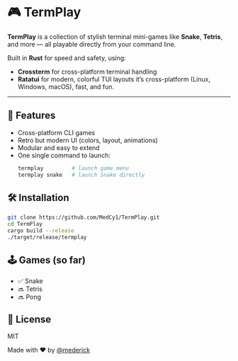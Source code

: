 # 🎮 TermPlay

**TermPlay** is a collection of stylish terminal mini-games like **Snake**, **Tetris**, and more — all playable directly from your command line.

Built in **Rust** for speed and safety, using:
- **Crossterm** for cross-platform terminal handling
- **Ratatui** for modern, colorful TUI layouts
it’s cross-platform (Linux, Windows, macOS), fast, and fun.

---

## 🚀 Features

- Cross-platform CLI games
- Retro but modern UI (colors, layout, animations)
- Modular and easy to extend
- One single command to launch:
    ```bash
    termplay         # launch game menu
    termplay snake   # launch Snake directly
    ```

## 🛠 Installation

```bash
git clone https://github.com/MedCy1/TermPlay.git
cd TermPlay
cargo build --release
./target/release/termplay
```

## 🕹 Games (so far)

- ✅ Snake
- 🔜 Tetris
- 🔜 Pong

## 📜 License

MIT

Made with ❤️ by [@mederick](https://github.com/MedCy1)